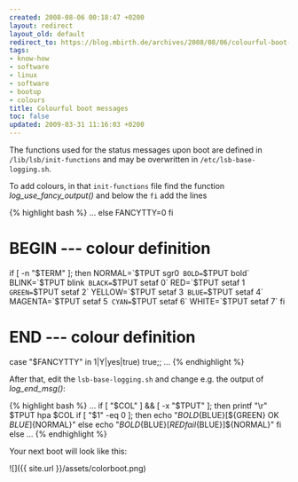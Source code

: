 ```yaml
---
created: 2008-08-06 00:18:47 +0200
layout: redirect
layout_old: default
redirect_to: https://blog.mbirth.de/archives/2008/08/06/colourful-boot-messages.html
tags:
- know-how
- software
- linux
- software
- bootup
- colours
title: Colourful boot messages
toc: false
updated: 2009-03-31 11:16:03 +0200
---
```


The functions used for the status messages upon boot are defined in `/lib/lsb/init-functions` and may be overwritten
in `/etc/lsb-base-logging.sh`.

To add colours, in that `init-functions` file find the function *log_use_fancy_output()* and below the `fi` add the lines

{% highlight bash %}
…
else
    FANCYTTY=0
fi
# BEGIN --- colour definition
if [ -n "$TERM" ]; then
    NORMAL=`$TPUT sgr0`
    BOLD=`$TPUT bold`
    BLINK=`$TPUT blink`
    BLACK=`$TPUT setaf 0`
    RED=`$TPUT setaf 1`
    GREEN=`$TPUT setaf 2`
    YELLOW=`$TPUT setaf 3`
    BLUE=`$TPUT setaf 4`
    MAGENTA=`$TPUT setaf 5`
    CYAN=`$TPUT setaf 6`
    WHITE=`$TPUT setaf 7`
fi
# END --- colour definition
case "$FANCYTTY" in
    1|Y|yes|true)   true;;
    …
{% endhighlight %}

After that, edit the `lsb-base-logging.sh` and change e.g. the output of *log_end_msg()*:

{% highlight bash %}
    …
    if [ "$COL" ] && [ -x "$TPUT" ]; then
        printf "\r"
        $TPUT hpa $COL
        if [ "$1" -eq 0 ]; then
            echo "${BOLD}${BLUE}[${GREEN} OK ${BLUE}]${NORMAL}"
        else
            echo "${BOLD}${BLUE}[${RED}fail${BLUE}]${NORMAL}"
        fi
    else
    …
{% endhighlight %}

Your next boot will look like this:

![]({{ site.url }}/assets/colorboot.png)